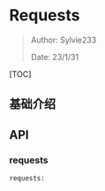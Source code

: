 # Requests

>Author: Sylvie233
>
>Date: 23/1/31

[TOC]

## 基础介绍

## API

### requests

```
requests:
	
```

